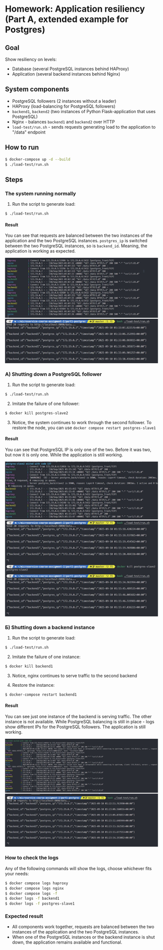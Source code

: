 # Homework: Application resiliency (Part A, extended example for Postgres)

## Goal

Show resiliency on levels:

- Database (several PostgreSQL instances behind HAProxy)
- Application (several backend instances behind Nginx)

## System components

- PostgreSQL followers (2 instances without a leader)
- HAProxy (load-balancing for PostgreSQL followers)
- `backend1`, `backend2` (two instances of Python Flask-application that uses PostgreSQL)
- Nginx - balances `backend1` and `backend2` over HTTP
- `load-test/run.sh` - sends requests generating load to the application to "/data" endpoint

## How to run

```bash
$ docker-compose up -d --build
$ ./load-test/run.sh
```

## Steps

### The system running normally

1. Run the script to generate load:

```bash
$ ./load-test/run.sh
```

#### Result

You can see that requests are balanced between the two instances of the application and the two PostgreSQL instances.
`postgres_ip` is switched between the two PostgreSQL instances, so is `backend_id`. Meaning, the application is working as expected.

![Normal operation1](./screenshots/1-1.jpg)
![Normal operation2](./screenshots/1-2.jpg)

### А) Shutting down a PostgreSQL follower

1. Run the script to generate load:

```bash
$ ./load-test/run.sh
```

2. Imitate the failure of one follower:

```bash
$ docker kill postgres-slave2
```

3. Notice, the system continues to work through the second follower. To restore the node, you can use `docker compose restart postgres-slave1`

#### Result

You can see that PostgreSQL IP is only one of the two. Before it was two, but now it is only one.
While the application is still working.

![Follower failure1](./screenshots/2-1.jpg)
![Follower failure2](./screenshots/2-2.jpg)

### Б) Shutting down a backend instance

1. Run the script to generate load:

```bash
$ ./load-test/run.sh
```

2. Imitate the failure of one instance:

```bash
$ docker kill backend1
```

3. Notice, nginx continues to serve traffic to the second backend

4. Restore the instance:

```bash
$ docker-compose restart backend1
```

#### Result

You can see just one instance of the backend is serving traffic. The other instance is not available.
While PostgreSQL balancing is still in place - logs show different IPs for the PostgreSQL followers.
The application is still working.

![Instance failure](./screenshots/3-1.jpg)
![Instance failure2](./screenshots/3-2.jpg)

### How to check the logs

Any of the following commands will show the logs, choose whichever fits your needs:

```bash
$ docker compose logs haproxy
$ docker compose logs nginx
$ docker compose logs -f
$ docker logs -f backend1
$ docker logs -f postgres-slave1
```

### Expected result

- All components work together, requests are balanced between the two instances of the application and the two PostgreSQL instances.
- When one of the PostgreSQL instances or the backend instance is shut down, the application remains available and functional.

